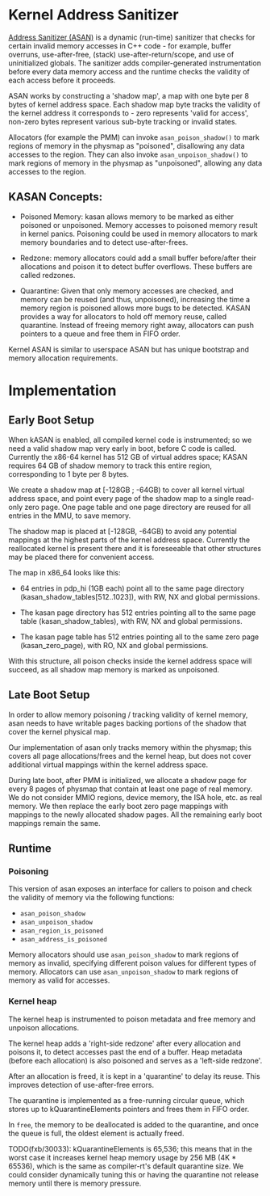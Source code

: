 # Kernel Address Sanitizer

[Address Sanitizer (ASAN)][address-sanitizer] is a dynamic (run-time) sanitizer
that checks for certain invalid memory accesses in C++ code - for example,
buffer overruns, use-after-free, (stack) use-after-return/scope, and use of
uninitialized globals. The sanitizer adds compiler-generated instrumentation
before every data memory access and the runtime checks the validity of each
access before it proceeds.

ASAN works by constructing a 'shadow map', a map with one byte per 8 bytes of
kernel address space. Each shadow map byte tracks the validity of the kernel
address it corresponds to - zero represents 'valid for access', non-zero bytes
represent various sub-byte tracking or invalid states.

Allocators (for example the PMM) can invoke `asan_poison_shadow()` to mark
regions of memory in the physmap as "poisoned", disallowing any data accesses to
the region. They can also invoke `asan_unpoison_shadow()` to mark regions of
memory in the physmap as "unpoisoned", allowing any data accesses to the region.

## KASAN Concepts:
 * Poisoned Memory: kasan allows memory to be marked as either poisoned or
   unpoisoned. Memory accesses to poisoned memory result in kernel panics.
   Poisoning could be used in memory allocators to mark memory boundaries and to
   detect use-after-frees.

 * Redzone: memory allocators could add a small buffer before/after their
   allocations and poison it to detect buffer overflows. These buffers are
   called redzones.

 * Quarantine: Given that only memory accesses are checked, and memory can be
   reused (and thus, unpoisoned), increasing the time a memory region is
   poisoned allows more bugs to be detected. KASAN provides a way for allocators
   to hold off memory reuse, called quarantine. Instead of freeing memory right
   away, allocators can push pointers to a queue and free them in FIFO order.

Kernel ASAN is similar to userspace ASAN but has unique bootstrap and memory
allocation requirements.

# Implementation

## Early Boot Setup

When kASAN is enabled, all compiled kernel code is instrumented; so we need a
valid shadow map very early in boot, before C code is called.  Currently the
x86-64 kernel has 512 GB of virtual addres space; KASAN requires 64 GB of shadow
memory to track this entire region, corresponding to 1 byte per 8 bytes.

We create a shadow map at [-128GB ; -64GB) to cover all kernel virtual address
space, and point every page of the shadow map to a single read-only zero page.
One page table and one page directory are reused for all entries in the MMU, to
save memory.

The shadow map is placed at [-128GB, -64GB) to avoid any potential mappings at
the highest parts of the kernel address space. Currently the reallocated kernel
is present there and it is foreseeable that other structures may be placed there
for convenient access.

The map in x86_64 looks like this:

* 64 entries in pdp_hi (1GB each) point all to the same page directory
  (kasan_shadow_tables[512..1023]), with RW, NX and global permissions.

* The kasan page directory has 512 entries pointing all to the same page table
  (kasan_shadow_tables), with RW, NX and global permissions.

* The kasan page table has 512 entries pointing all to the same zero page
  (kasan_zero_page), with RO, NX and global permissions.

With this structure, all poison checks inside the kernel address space will
succeed, as all shadow map memory is marked as unpoisoned.

## Late Boot Setup

In order to allow memory poisoning / tracking validity of kernel memory, asan
needs to have writable pages backing portions of the shadow that cover the
kernel physical map.

Our implementation of asan only tracks memory within the physmap; this covers
all page allocations/frees and the kernel heap, but does not cover additional
virtual mappings within the kernel address space.

During late boot, after PMM is initialized, we allocate a shadow page for every
8 pages of physmap that contain at least one page of real memory.  We do not
consider MMIO regions, device memory, the ISA hole, etc. as real memory. We then
replace the early boot zero page mappings with mappings to the newly allocated
shadow pages. All the remaining early boot mappings remain the same.

## Runtime

### Poisoning

This version of asan exposes an interface for callers to poison and check the
validity of memory via the following functions:

* `asan_poison_shadow`
* `asan_unpoison_shadow`
* `asan_region_is_poisoned`
* `asan_address_is_poisoned`

Memory allocators should use `asan_poison_shadow` to mark regions of memory as
invalid, specifying different poison values for different types of memory.
Allocators can use `asan_unpoison_shadow` to mark regions of memory as valid
for accesses.

### Kernel heap

The kernel heap is instrumented to poison metadata and free memory and unpoison
allocations.

The kernel heap adds a 'right-side redzone' after every allocation and poisons
it, to detect accesses past the end of a buffer. Heap metadata (before each
allocation) is also poisoned and serves as a 'left-side redzone'.

After an allocation is freed, it is kept in a 'quarantine' to delay its reuse.
This improves detection of use-after-free errors.

The quarantine is implemented as a free-running circular queue, which stores
up to kQuarantineElements pointers and frees them in FIFO order.

In `free`, the memory to be deallocated is added to the quarantine, and
once the queue is full, the oldest element is actually freed.

TODO(fxb/30033): kQuarantineElements is 65,536; this means that in the worst
case it increases kernel heap memory usage by 256 MB (4K * 65536), which is the
same as compiler-rt's default quarantine size. We could consider dynamically
tuning this or having the quarantine not release memory until there is memory
pressure.

[address-sanitizer]: https://clang.llvm.org/docs/AddressSanitizer.html
